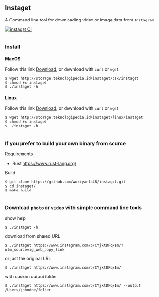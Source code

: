 ## Instaget

A Command line tool for downloading video or image data from `Instagram`

[![instaget CI](https://github.com/wuriyanto48/instaget/actions/workflows/ci.yml/badge.svg)](https://github.com/wuriyanto48/instaget/actions/workflows/ci.yml)

# 

### Install

#### MacOS
Follow this link <a href="http://storage.teknologipedia.id/instaget/osx/instaget" target="_blank">Download</a>, or download with `curl` or `wget`

```shell
$ wget http://storage.teknologipedia.id/instaget/osx/instaget
$ chmod +x instaget
$ ./instaget -h
```

#### Linux
Follow this link <a href="http://storage.teknologipedia.id/instaget/linux/instaget" target="_blank">Download</a>, or download with `curl` or `wget`

```shell
$ wget http://storage.teknologipedia.id/instaget/linux/instaget
$ chmod +x instaget
$ ./instaget -h
```

# 

### If you prefer to build your own binary from source
Requirements
- Rust https://www.rust-lang.org/

Build
```shell
$ git clone https://github.com/wuriyanto48/instaget.git
$ cd instaget/
$ make build
```

# 

### Download `photo` or `video` with simple command line tools

show help
```shell
$ ./instaget -h
```

download from shared URL
```shell
$ ./instaget https://www.instagram.com/p/CYjktDFqxIm/?utm_source=ig_web_copy_link
```

or just the original URL
```shell
$ ./instaget https://www.instagram.com/p/CYjktDFqxIm/
```

with custom output folder
```shell
$ ./instaget https://www.instagram.com/p/CYjktDFqxIm/ --output /Users/johndoe/folder
```